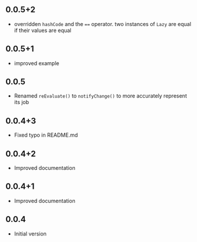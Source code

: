 ## 0.0.5+2

- overridden `hashCode` and the `==` operator. two instances of `Lazy` are equal if their values are equal

## 0.0.5+1

- improved example

## 0.0.5

- Renamed `reEvaluate()` to `notifyChange()` to more accurately represent its job

## 0.0.4+3

- Fixed typo in README.md

## 0.0.4+2

- Improved documentation

## 0.0.4+1

- Improved documentation

## 0.0.4

- Initial version
